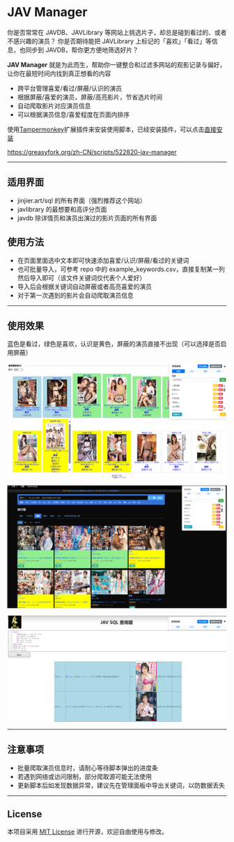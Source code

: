 # JAV Manager

你是否常常在 JAVDB、JAVLibrary 等网站上挑选片子，却总是碰到看过的、或者不感兴趣的演员？
你是否期待能把 JAVLibrary 上标记的「喜欢」「看过」等信息，也同步到 JAVDB，帮你更方便地筛选好片？

**JAV Manager** 就是为此而生，帮助你一键整合和过滤多网站的观影记录与偏好，让你在最短时间内找到真正想看的内容

- 跨平台管理喜爱/看过/屏蔽/认识的演员
- 根据屏蔽/喜爱的演员，屏蔽/高亮影片，节省选片时间
- 自动爬取影片对应演员信息
- 可以根据演员信息/喜爱程度在页面内排序

使用<a href="https://chrome.google.com/webstore/detail/tampermonkey/dhdgffkkebhmkfjojejmpbldmpobfkfo" target="_blank">Tampermonkey</a>扩展插件来安装使用脚本，已经安装插件，可以点击<a href="https://www.tampermonkey.net/script_installation.php#url=https://raw.githubusercontent.com/some-anonymous-dev/Jav-manger/main/javmanager.js">直接安装</a>

https://greasyfork.org/zh-CN/scripts/522820-jav-manager

---

## 适用界面

- jinjier.art/sql 的所有界面（强烈推荐这个网站）
- javlibrary 的最想要和高评分页面
- javdb 除详情页和演员出演过的影片页面的所有界面

## 使用方法

- 在页面里面选中文本即可快速添加喜爱/认识/屏蔽/看过的关键词
- 也可批量导入，可参考 repo 中的 example_keywords.csv，直接复制某一列然后导入即可（该文件关键词仅代表个人爱好）
- 导入后会根据关键词自动屏蔽或者高亮喜爱的演员
- 对于第一次遇到的影片会自动爬取演员信息

---

## 使用效果

蓝色是看过，绿色是喜欢，认识是黄色，屏蔽的演员直接不出现（可以选择是否启用屏蔽）

![Javlibrary 最想要的影片使用效果](preview_javlibrary.png)

![alt text](preview_javdb.png)

![alt text](preview_jinjier_sql.png)

---

## 注意事项

- 批量爬取演员信息时，请耐心等待脚本弹出的进度条
- 若遇到网络或访问限制，部分爬取源可能无法使用
- 更新脚本后如发现数据异常，建议先在管理面板中导出关键词，以防数据丢失

---

## License

本项目采用 [MIT License](./LICENSE) 进行开源，欢迎自由使用与修改。
